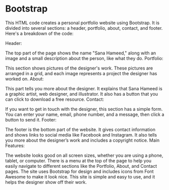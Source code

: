 # Bootstrap
This HTML code creates a personal portfolio website using Bootstrap. It is divided into several sections: a header, portfolio, about, contact, and footer. Here's a breakdown of the code:

Header:

The top part of the page shows the name "Sana Hameed," along with an image and a small description about the person, like what they do.
Portfolio:

This section shows pictures of the designer's work. These pictures are arranged in a grid, and each image represents a project the designer has worked on.
About:

This part tells you more about the designer. It explains that Sana Hameed is a graphic artist, web designer, and illustrator. It also has a button that you can click to download a free resource.
Contact:

If you want to get in touch with the designer, this section has a simple form. You can enter your name, email, phone number, and a message, then click a button to send it.
Footer:

The footer is the bottom part of the website. It gives contact information and shows links to social media like Facebook and Instagram. It also tells you more about the designer’s work and includes a copyright notice.
Main Features:

The website looks good on all screen sizes, whether you are using a phone, tablet, or computer.
There is a menu at the top of the page to help you easily navigate to different sections like the Portfolio, About, and Contact pages.
The site uses Bootstrap for design and includes icons from Font Awesome to make it look nice.
This site is simple and easy to use, and it helps the designer show off their work.
